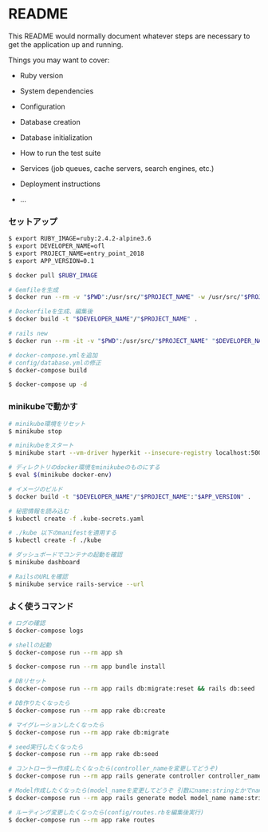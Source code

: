 # README

This README would normally document whatever steps are necessary to get the
application up and running.

Things you may want to cover:

* Ruby version

* System dependencies

* Configuration

* Database creation

* Database initialization

* How to run the test suite

* Services (job queues, cache servers, search engines, etc.)

* Deployment instructions

* ...

### セットアップ

```sh
$ export RUBY_IMAGE=ruby:2.4.2-alpine3.6
$ export DEVELOPER_NAME=ofl
$ export PROJECT_NAME=entry_point_2018
$ export APP_VERSION=0.1

$ docker pull $RUBY_IMAGE

# Gemfileを生成
$ docker run --rm -v "$PWD":/usr/src/"$PROJECT_NAME" -w /usr/src/"$PROJECT_NAME" $RUBY_IMAGE bundle init

# Dockerfileを生成、編集後
$ docker build -t "$DEVELOPER_NAME"/"$PROJECT_NAME" .

# rails new
$ docker run --rm -it -v "$PWD":/usr/src/"$PROJECT_NAME" "$DEVELOPER_NAME"/"$PROJECT_NAME" rails new . -BT

# docker-compose.ymlを追加
# config/database.ymlの修正
$ docker-compose build

$ docker-compose up -d
```

### minikubeで動かす

```sh
# minikube環境をリセット
$ minikube stop

# minikubeをスタート
$ minikube start --vm-driver hyperkit --insecure-registry localhost:5000

# ディレクトリのdocker環境をminikubeのものにする
$ eval $(minikube docker-env)

# イメージのビルド
$ docker build -t "$DEVELOPER_NAME"/"$PROJECT_NAME":"$APP_VERSION" .

# 秘密情報を読み込む
$ kubectl create -f .kube-secrets.yaml

# ./kube 以下のmanifestを適用する
$ kubectl create -f ./kube

# ダッシュボードでコンテナの起動を確認
$ minikube dashboard

# RailsのURLを確認
$ minikube service rails-service --url
```

### よく使うコマンド

```sh
# ログの確認
$ docker-compose logs

# shellの起動
$ docker-compose run --rm app sh

$ docker-compose run --rm app bundle install

# DBリセット
$ docker-compose run --rm app rails db:migrate:reset && rails db:seed

# DB作りたくなったら
$ docker-compose run --rm app rake db:create

# マイグレーションしたくなったら
$ docker-compose run --rm app rake db:migrate

# seed実行したくなったら
$ docker-compose run --rm app rake db:seed

# コントローラー作成したくなったら(controller_nameを変更してどうぞ)
$ docker-compose run --rm app rails generate controller controller_name

# Model作成したくなったら(model_nameを変更してどうぞ 引数にname:stringとかでnameカラムを作れます。)
$ docker-compose run --rm app rails generate model model_name name:string

# ルーティング変更したくなったら(config/routes.rbを編集後実行)
$ docker-compose run --rm app rake routes
```
